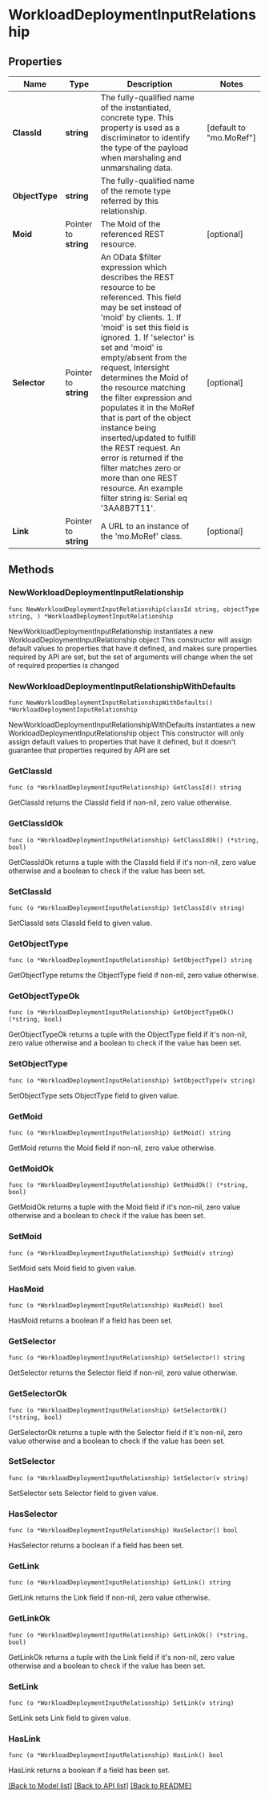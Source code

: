 # WorkloadDeploymentInputRelationship

## Properties

Name | Type | Description | Notes
------------ | ------------- | ------------- | -------------
**ClassId** | **string** | The fully-qualified name of the instantiated, concrete type. This property is used as a discriminator to identify the type of the payload when marshaling and unmarshaling data. | [default to "mo.MoRef"]
**ObjectType** | **string** | The fully-qualified name of the remote type referred by this relationship. | 
**Moid** | Pointer to **string** | The Moid of the referenced REST resource. | [optional] 
**Selector** | Pointer to **string** | An OData $filter expression which describes the REST resource to be referenced. This field may be set instead of &#39;moid&#39; by clients. 1. If &#39;moid&#39; is set this field is ignored. 1. If &#39;selector&#39; is set and &#39;moid&#39; is empty/absent from the request, Intersight determines the Moid of the resource matching the filter expression and populates it in the MoRef that is part of the object instance being inserted/updated to fulfill the REST request. An error is returned if the filter matches zero or more than one REST resource. An example filter string is: Serial eq &#39;3AA8B7T11&#39;. | [optional] 
**Link** | Pointer to **string** | A URL to an instance of the &#39;mo.MoRef&#39; class. | [optional] 

## Methods

### NewWorkloadDeploymentInputRelationship

`func NewWorkloadDeploymentInputRelationship(classId string, objectType string, ) *WorkloadDeploymentInputRelationship`

NewWorkloadDeploymentInputRelationship instantiates a new WorkloadDeploymentInputRelationship object
This constructor will assign default values to properties that have it defined,
and makes sure properties required by API are set, but the set of arguments
will change when the set of required properties is changed

### NewWorkloadDeploymentInputRelationshipWithDefaults

`func NewWorkloadDeploymentInputRelationshipWithDefaults() *WorkloadDeploymentInputRelationship`

NewWorkloadDeploymentInputRelationshipWithDefaults instantiates a new WorkloadDeploymentInputRelationship object
This constructor will only assign default values to properties that have it defined,
but it doesn't guarantee that properties required by API are set

### GetClassId

`func (o *WorkloadDeploymentInputRelationship) GetClassId() string`

GetClassId returns the ClassId field if non-nil, zero value otherwise.

### GetClassIdOk

`func (o *WorkloadDeploymentInputRelationship) GetClassIdOk() (*string, bool)`

GetClassIdOk returns a tuple with the ClassId field if it's non-nil, zero value otherwise
and a boolean to check if the value has been set.

### SetClassId

`func (o *WorkloadDeploymentInputRelationship) SetClassId(v string)`

SetClassId sets ClassId field to given value.


### GetObjectType

`func (o *WorkloadDeploymentInputRelationship) GetObjectType() string`

GetObjectType returns the ObjectType field if non-nil, zero value otherwise.

### GetObjectTypeOk

`func (o *WorkloadDeploymentInputRelationship) GetObjectTypeOk() (*string, bool)`

GetObjectTypeOk returns a tuple with the ObjectType field if it's non-nil, zero value otherwise
and a boolean to check if the value has been set.

### SetObjectType

`func (o *WorkloadDeploymentInputRelationship) SetObjectType(v string)`

SetObjectType sets ObjectType field to given value.


### GetMoid

`func (o *WorkloadDeploymentInputRelationship) GetMoid() string`

GetMoid returns the Moid field if non-nil, zero value otherwise.

### GetMoidOk

`func (o *WorkloadDeploymentInputRelationship) GetMoidOk() (*string, bool)`

GetMoidOk returns a tuple with the Moid field if it's non-nil, zero value otherwise
and a boolean to check if the value has been set.

### SetMoid

`func (o *WorkloadDeploymentInputRelationship) SetMoid(v string)`

SetMoid sets Moid field to given value.

### HasMoid

`func (o *WorkloadDeploymentInputRelationship) HasMoid() bool`

HasMoid returns a boolean if a field has been set.

### GetSelector

`func (o *WorkloadDeploymentInputRelationship) GetSelector() string`

GetSelector returns the Selector field if non-nil, zero value otherwise.

### GetSelectorOk

`func (o *WorkloadDeploymentInputRelationship) GetSelectorOk() (*string, bool)`

GetSelectorOk returns a tuple with the Selector field if it's non-nil, zero value otherwise
and a boolean to check if the value has been set.

### SetSelector

`func (o *WorkloadDeploymentInputRelationship) SetSelector(v string)`

SetSelector sets Selector field to given value.

### HasSelector

`func (o *WorkloadDeploymentInputRelationship) HasSelector() bool`

HasSelector returns a boolean if a field has been set.

### GetLink

`func (o *WorkloadDeploymentInputRelationship) GetLink() string`

GetLink returns the Link field if non-nil, zero value otherwise.

### GetLinkOk

`func (o *WorkloadDeploymentInputRelationship) GetLinkOk() (*string, bool)`

GetLinkOk returns a tuple with the Link field if it's non-nil, zero value otherwise
and a boolean to check if the value has been set.

### SetLink

`func (o *WorkloadDeploymentInputRelationship) SetLink(v string)`

SetLink sets Link field to given value.

### HasLink

`func (o *WorkloadDeploymentInputRelationship) HasLink() bool`

HasLink returns a boolean if a field has been set.


[[Back to Model list]](../README.md#documentation-for-models) [[Back to API list]](../README.md#documentation-for-api-endpoints) [[Back to README]](../README.md)


